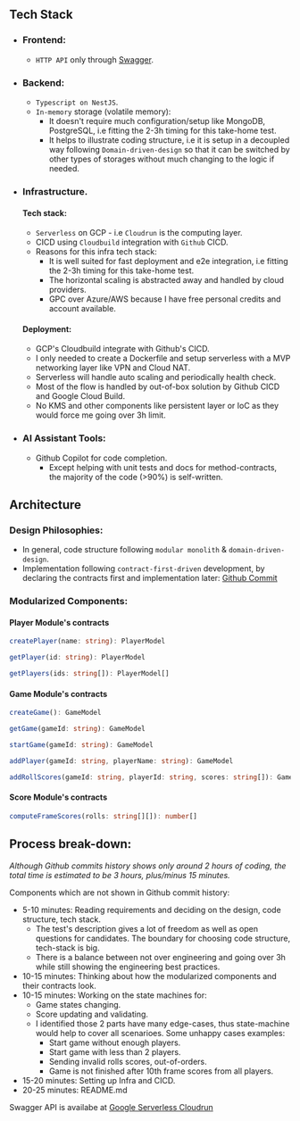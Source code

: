 ## Tech Stack
- ### Frontend:
  - `HTTP API` only through [Swagger](https://pepperstone-288751689763.asia-southeast1.run.app/api).
- ### Backend: 
  - `Typescript on NestJS`.
  - `In-memory` storage (volatile memory):
    - It doesn't require much configuration/setup like MongoDB, PostgreSQL, i.e fitting the 2-3h timing for this take-home test.
    - It helps to illustrate coding structure, i.e it is setup in a decoupled way following `Domain-driven-design` so that it can be switched by other types of storages without much changing to the logic if needed.
    
- ### Infrastructure.
  #### Tech stack:
    - `Serverless` on GCP - i.e `Cloudrun` is the computing layer.
    - CICD using `Cloudbuild` integration with `Github` CICD.
    - Reasons for this infra tech stack:
      - It is well suited for fast deployment and e2e integration, i.e fitting the 2-3h timing for this take-home test.
      - The horizontal scaling is abstracted away and handled by cloud providers.
      - GPC over Azure/AWS because I have free personal credits and account available.
  #### Deployment:
    - GCP's Cloudbuild integrate with Github's CICD.
    - I only needed to create a Dockerfile and setup serverless with a MVP networking layer like VPN and Cloud NAT.
    - Serverless will handle auto scaling and periodically health check.
    - Most of the flow is handled by out-of-box solution by Github CICD and Google Cloud Build.
    - No KMS and other components like persistent layer or IoC as they would force me going over 3h limit.

- ### AI Assistant Tools:
  - Github Copilot for code completion.
    - Except helping with unit tests and docs for method-contracts, the majority of the code (>90%) is self-written.


## Architecture
### Design Philosophies:
- In general, code structure following `modular monolith` & `domain-driven-design`.
- Implementation following `contract-first-driven` development, by declaring the contracts first and implementation later: [Github Commit](https://github.com/luke-nguyen990/pepperstone/commit/c2c84c5f44d843a908f91d40da87eff3653b4fd4)

### Modularized Components:

#### Player Module's contracts
```typescript
createPlayer(name: string): PlayerModel

getPlayer(id: string): PlayerModel

getPlayers(ids: string[]): PlayerModel[]
```

#### Game Module's contracts
```typescript
createGame(): GameModel

getGame(gameId: string): GameModel

startGame(gameId: string): GameModel

addPlayer(gameId: string, playerName: string): GameModel

addRollScores(gameId: string, playerId: string, scores: string[]): GameModel
```

#### Score Module's contracts
```typescript
computeFrameScores(rolls: string[][]): number[]
```

## Process break-down:
*Although Github commits history shows only around 2 hours of coding, the total time is estimated to be 3 hours, plus/minus 15 minutes.*


Components which are not shown in Github commit history:

- 5-10 minutes: Reading requirements and deciding on the design, code structure, tech stack.
  - The test's description gives a lot of freedom as well as open questions for candidates. The boundary for choosing code structure, tech-stack is big.
  - There is a balance between not over engineering and going over 3h while still showing the engineering best practices.
- 10-15 minutes: Thinking about how the modularized components and their contracts look.
- 10-15 minutes: Working on the state machines for:
  - Game states changing. 
  - Score updating and validating.
  - I identified those 2 parts have many edge-cases, thus state-machine would help to cover all scenarioes. Some unhappy cases examples:
    - Start game without enough players.
    - Start game with less than 2 players.
    - Sending invalid rolls scores, out-of-orders.
    - Game is not finished after 10th frame scores from all players.
- 15-20 minutes: Setting up Infra and CICD.
- 20-25 minutes: README.md

Swagger API is availabe at [Google Serverless Cloudrun](https://pepperstone-288751689763.asia-southeast1.run.app/api)